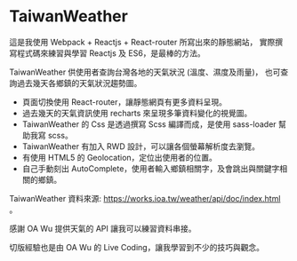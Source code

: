 # TaiwanWeather

這是我使用 Webpack + Reactjs + React-router 所寫出來的靜態網站，
實際撰寫程式碼來練習與學習 Reactjs 及 ES6，是最棒的方法。

TaiwanWeather 供使用者查詢台灣各地的天氣狀況 (溫度、濕度及雨量)，
也可查詢過去幾天各鄉鎮的天氣狀況趨勢圖。

* 頁面切換使用 React-router，讓靜態網頁有更多資料呈現。
* 過去幾天的天氣資訊使用 recharts 來呈現多筆資料變化的視覺圖。
* TaiwanWeather 的 Css 是透過撰寫 Scss 編譯而成，是使用 sass-loader 幫助我寫 scss。
* TaiwanWeather 有加入 RWD 設計，可以讓各個螢幕解析度去瀏覽。
* 有使用 HTML5 的 Geolocation，定位出使用者的位置。
* 自己手動刻出 AutoComplete，使用者輸入鄉鎮相關字，及會跳出與關鍵字相關的鄉鎮。




TaiwanWeather 資料來源: https://works.ioa.tw/weather/api/doc/index.html 。

感謝 OA Wu 提供天氣的 API 讓我可以練習資料串接。

切版經驗也是由 OA Wu 的 Live Coding，讓我學習到不少的技巧與觀念。
